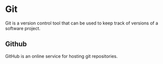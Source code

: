 # Git

Git is a version control tool that can be used to keep track of versions of a software project.

## Github

GitHub is an online service for hosting git repositories.